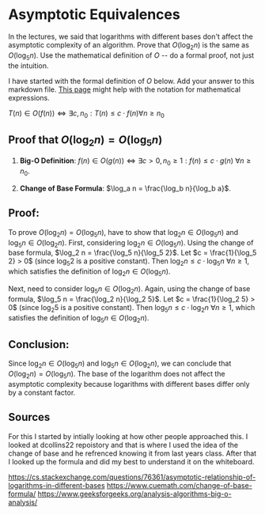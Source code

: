 # Asymptotic Equivalences

In the lectures, we said that logarithms with different bases don't affect the
asymptotic complexity of an algorithm. Prove that $O(\log_{2} n)$ is the same as
$O(\log_{5} n)$. Use the mathematical definition of $O$ -- do a formal proof,
not just the intuition.

I have started with the formal definition of $O$ below. Add your answer to this
markdown file. [This
page](https://docs.github.com/en/get-started/writing-on-github/working-with-advanced-formatting/writing-mathematical-expressions)
might help with the notation for mathematical expressions.

$T(n) \in O(f(n)) \iff \exists c, n_0: T(n) \leq c \cdot f(n) \forall n \geq n_0$

## Proof that $O(\log_2 n) = O(\log_5 n)$


1. **Big-O Definition**: $f(n) \in O(g(n)) \iff \exists c > 0, n_0 \geq 1: f(n) \leq c \cdot g(n) \ \forall n \geq n_0$.

2. **Change of Base Formula**: $\log_a n = \frac{\log_b n}{\log_b a}$.



## Proof:

To prove $O(\log_2 n) = O(\log_5 n)$, have to show that $\log_2 n \in O(\log_5 n)$ and $\log_5 n \in O(\log_2 n)$. First, considering $\log_2 n \in O(\log_5 n)$. Using the change of base formula, $\log_2 n = \frac{\log_5 n}{\log_5 2}$. Let $c = \frac{1}{\log_5 2} > 0$ (since $\log_5 2$ is a positive constant). Then $\log_2 n \leq c \cdot \log_5 n \ \forall n \geq 1$, which satisfies the definition of $\log_2 n \in O(\log_5 n)$. 

Next,  need to consider $\log_5 n \in O(\log_2 n)$. Again, using the change of base formula, $\log_5 n = \frac{\log_2 n}{\log_2 5}$. Let $c = \frac{1}{\log_2 5} > 0$ (since $\log_2 5$ is a positive constant). Then $\log_5 n \leq c \cdot \log_2 n \ \forall n \geq 1$, which satisfies the definition of $\log_5 n \in O(\log_2 n)$.



## Conclusion:

Since $\log_2 n \in O(\log_5 n)$ and $\log_5 n \in O(\log_2 n)$, we can conclude that $O(\log_2 n) = O(\log_5 n)$. The base of the logarithm does not affect the asymptotic complexity because logarithms with different bases differ only by a constant factor.

## Sources 

For this I started by intially looking at how other people approached this. I looked at dcollins22 repoistory and that is where I used the idea of the change of base and he refrenced knowing it from last years class. After that I looked up the formula and did my best to understand it on the whiteboard. 

https://cs.stackexchange.com/questions/76361/asymptotic-relationship-of-logarithms-in-different-bases 
https://www.cuemath.com/change-of-base-formula/ 
https://www.geeksforgeeks.org/analysis-algorithms-big-o-analysis/
